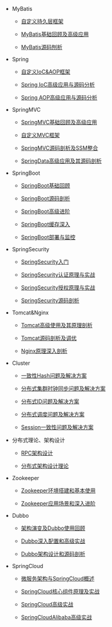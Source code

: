 * MyBatis

  * [自定义持久层框架](md/MyBatis/自定义持久层框架.md)
  
  * [MyBatis基础回顾及高级应用](md/MyBatis/MyBatis基础回顾及高级应用.md)
  
  * [MyBatis源码刨析](md/MyBatis/MyBatis源码刨析.md)
  
* Spring

  * [自定义IoC&AOP框架](md/Spring/自定义IoC&AOP框架.md)
  
  * [Spring IoC高级应用与源码分析](md/Spring/Spring%20IoC高级应用与源码分析.md)
  
  * [Spring AOP高级应用与源码分析](md/Spring/Spring%20AOP高级应用与源码分析.md)

* SpringMVC

  * [SpringMVC基础回顾及高级应用](md/SpringMVC/SpringMVC基础回顾及高级应用.md)
  
  * [自定义MVC框架](md/SpringMVC/自定义MVC框架.md)
  
  * [SpringMVC源码剖析及SSM整合](md/SpringMVC/SpringMVC源码剖析及SSM整合.md)
  
  * [SpringData高级应用及其源码剖析](md/SpringMVC/SpringData高级应用及其源码剖析.md)

* SpringBoot

  * [SpringBoot基础回顾](md/SpringBoot/SpringBoot基础回顾.md)
  
  * [SpringBoot源码剖析](md/SpringBoot/SpringBoot源码剖析.md)
  
  * [SpringBoot高级进阶](md/SpringBoot/SpringBoot高级进阶.md)
  
  * [SpringBoot缓存深入](md/SpringBoot/SpringBoot缓存深入.md)
  
  * [SpringBoot部署与监控](md/SpringBoot/SpringBoot部署与监控.md)

* SpringSecurity

  * [SpringSecurity入门](md/SpringSecurity/SpringSecurity入门.md)
  
  * [SpringSecurity认证原理与实战](md/SpringSecurity/SpringSecurity认证原理与实战.md)
  
  * [SpringSecurity授权原理与实战](md/SpringSecurity/SpringSecurity授权原理与实战.md)
  
  * [SpringSecurity源码剖析](md/SpringSecurity/SpringSecurity源码剖析.md)

* Tomcat&Nginx

  * [Tomcat高级使用及其原理剖析](md/Tomcat&Nginx/Tomcat高级使用及其原理剖析.md)
  
  * [Tomcat源码剖析及调优](md/Tomcat&Nginx/Tomcat源码剖析及调优.md)
  
  * [Nginx原理深入剖析](md/Tomcat&Nginx/Nginx原理深入剖析.md)

* Cluster

  * [一致性Hash问题及解决方案](md/Cluster/一致性Hash问题及解决方案.md)
  
  * [分布式集群时钟同步问题及解决方案](md/Cluster/分布式集群时钟同步问题及解决方案.md)
  
  * [分布式ID问题及解决方案](md/Cluster/分布式ID问题及解决方案.md)
  
  * [分布式调度问题及解决方案](md/Cluster/分布式调度问题及解决方案.md)
  
  * [Session一致性问题及解决方案](md/Cluster/Session一致性问题及解决方案.md)

* 分布式理论、架构设计

  * [RPC架构设计](md/分布式理论、架构设计/RPC架构设计.md)
  
  * [分布式架构设计理论](md/分布式理论、架构设计/分布式架构设计理论.md)

* Zookeeper

  * [Zookeeper环境搭建和基本使用](md/Zookeeper/Zookeeper环境搭建和基本使用.md)
  
  * [Zookeeper应用场景和深入进阶](md/Zookeeper/Zookeeper应用场景和深入进阶.md)

* Dubbo

  * [架构演变及Dubbo使用回顾](md/Dubbo/架构演变及Dubbo使用回顾.md)
  
  * [Dubbo深入配置和高级实战](md/Dubbo/Dubbo深入配置和高级实战.md)
  
  * [Dubbo架构设计和源码剖析](md/Dubbo/Dubbo架构设计和源码剖析.md)

* SpringCloud

  * [微服务架构与SpringCloud概述](md/SpringCloud/微服务架构与SpringCloud概述.md)
  
  * [SpringCloud核心组件原理及实战](md/SpringCloud/SpringCloud核心组件原理及实战.md)
  
  * [SpringCloud高级实战](md/SpringCloud/SpringCloud高级实战.md)
  
  * [SpringCloudAlibaba高级实战](md/SpringCloud/SpringCloudAlibaba高级实战.md)